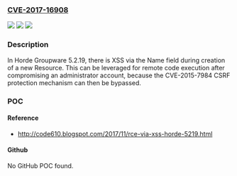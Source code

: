 ### [CVE-2017-16908](https://cve.mitre.org/cgi-bin/cvename.cgi?name=CVE-2017-16908)
![](https://img.shields.io/static/v1?label=Product&message=n%2Fa&color=blue)
![](https://img.shields.io/static/v1?label=Version&message=n%2Fa&color=blue)
![](https://img.shields.io/static/v1?label=Vulnerability&message=n%2Fa&color=brighgreen)

### Description

In Horde Groupware 5.2.19, there is XSS via the Name field during creation of a new Resource. This can be leveraged for remote code execution after compromising an administrator account, because the CVE-2015-7984 CSRF protection mechanism can then be bypassed.

### POC

#### Reference
- http://code610.blogspot.com/2017/11/rce-via-xss-horde-5219.html

#### Github
No GitHub POC found.

